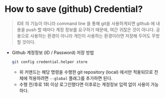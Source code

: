# How to save (github) Credential?

> IDE 의 기능이 아니라 command line 을 통해 git을 사용하게되면 github 에 내용을 push 할 때마다 계정 정보를 요구하기 때문에, 여간 귀찮은 것이 아니다. 공용으로 사용하는 환경이 아니라 개인이 사용하는 환경이라면 저장해 두어도 무방할 것이다. 

- Github 계정정보 (ID / Password) 저장 방법

  ```bash
  git config credential.helper store
  ```

  - 위 커맨드는 해당 명령을 수행한 git repository (local) 에서만 적용되므로 전체에 적용하려면 `--global` 플래그를 추가하면 된다.
  - 수행 전/후로 1회 이상 로그인했다면 이후로는 계정정보 입력 없이 사용이 가능하다.